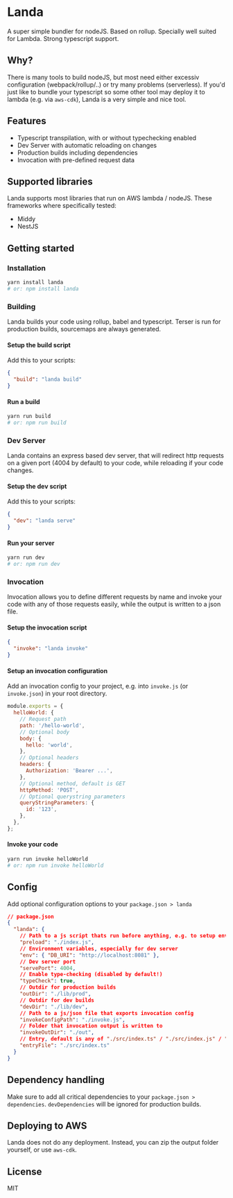 # Landa

A super simple bundler for nodeJS. Based on rollup. Specially well suited for Lambda. Strong typescript support.

## Why?

There is many tools to build nodeJS, but most need either excessiv configuration (webpack/rollup/..) or try many problems (serverless). If you'd just like to bundle your typescript so some other tool may deploy it to lambda (e.g. via `aws-cdk`), Landa is a very simple and nice tool.

## Features

- Typescript transpilation, with or without typechecking enabled
- Dev Server with automatic reloading on changes
- Production builds including dependencies
- Invocation with pre-defined request data

## Supported libraries

Landa supports most libraries that run on AWS lambda / nodeJS. These frameworks where specifically tested:

- Middy
- NestJS

## Getting started

### Installation

```bash
yarn install landa
# or: npm install landa
```

### Building

Landa builds your code using rollup, babel and typescript. Terser is run for production builds, sourcemaps are always generated.

#### Setup the build script

Add this to your scripts:

```json
{
  "build": "landa build"
}
```

#### Run a build

```bash
yarn run build
# or: npm run build
```

### Dev Server

Landa contains an express based dev server, that will redirect http requests on a given port (4004 by default) to your code, while reloading if your code changes.

#### Setup the dev script

Add this to your scripts:

```json
{
  "dev": "landa serve"
}
```

#### Run your server

```bash
yarn run dev
# or: npm run dev
```

### Invocation

Invocation allows you to define different requests by name and invoke your code with any of those requests easily, while the output is written to a json file.

#### Setup the invocation script

```json
{
  "invoke": "landa invoke"
}
```

#### Setup an invocation configuration

Add an invocation config to your project, e.g. into `invoke.js` (or `invoke.json`) in your root directory.

```js
module.exports = {
  helloWorld: {
    // Request path
    path: '/hello-world',
    // Optional body
    body: {
      hello: 'world',
    },
    // Optional headers
    headers: {
      Authorization: 'Bearer ...',
    },
    // Optional method, default is GET
    httpMethod: 'POST',
    // Optional querystring parameters
    queryStringParameters: {
      id: '123',
    },
  },
};
```

#### Invoke your code

```bash
yarn run invoke helloWorld
# or: npm run invoke helloWorld
```

## Config

Add optional configuration options to your `package.json > landa`

```json
// package.json
{
  "landa": {
    // Path to a js script thats run before anything, e.g. to setup env
    "preload": "./index.js",
    // Environment variables, especially for dev server
    "env": { "DB_URI": "http://localhost:8081" },
    // Dev server port
    "servePort": 4004,
    // Enable type-checking (disabled by default!)
    "typeCheck": true,
    // Outdir for production builds
    "outDir": "./lib/prod",
    // Outdir for dev builds
    "devDir": "./lib/dev",
    // Path to a js/json file that exports invocation config
    "invokeConfigPath": "./invoke.js",
    // Folder that invocation output is written to
    "invokeOutDir": "./out",
    // Entry, default is any of "./src/index.ts" / "./src/index.js" / "./index.ts" / "./index.js"
    "entryFile": "./src/index.ts"
  }
}
```

## Dependency handling

Make sure to add all critical dependencies to your `package.json > dependencies`. `devDependencies` will be ignored for production builds.

## Deploying to AWS

Landa does not do any deployment. Instead, you can zip the output folder yourself, or use `aws-cdk`.

## License

MIT

